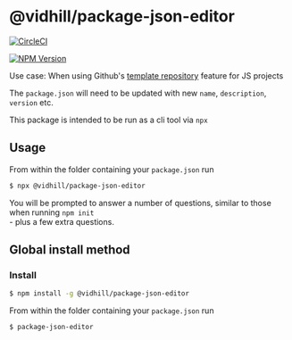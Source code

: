 # @vidhill/package-json-editor

[![CircleCI](https://circleci.com/gh/vidhill/package-json-editor/tree/main.svg?style=svg)](https://circleci.com/gh/vidhill/package-json-editor/tree/main)

[![NPM Version](https://img.shields.io/npm/v/@vidhill/package-json-editor?style=flat-square)](https://www.npmjs.com/package/@vidhill/package-json-editor)

Use case:
When using Github's [template repository](https://docs.github.com/en/github/creating-cloning-and-archiving-repositories/creating-a-repository-on-github/creating-a-template-repository) feature for JS projects

The `package.json` will need to be updated with new `name`, `description`, `version` etc.

This package is intended to be run as a cli tool via `npx`

## Usage

From within the folder containing your `package.json` run  

```bash
$ npx @vidhill/package-json-editor
```

You will be prompted to answer a number of questions, similar to those when running `npm init`  
\- plus a few extra questions.

## Global install method

### Install

```bash
$ npm install -g @vidhill/package-json-editor
```

From within the folder containing your `package.json` run

```bash
$ package-json-editor
```
